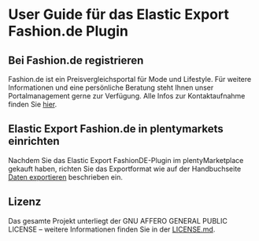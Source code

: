 
# User Guide für das Elastic Export Fashion.de Plugin

<div class="container-toc"></div>

## Bei Fashion.de registrieren

Fashion.de ist ein Preisvergleichsportal für Mode und Lifestyle.
Für weitere Informationen und eine persönliche Beratung steht Ihnen unser Portalmanagement gerne zur Verfügung. Alle Infos zur Kontaktaufnahme finden Sie [hier](http://www.fashion.de/shops/Fashion-Info/Partner-werden/).

## Elastic Export Fashion.de in plentymarkets einrichten

Nachdem Sie das Elastic Export FashionDE-Plugin im plentyMarketplace gekauft haben, richten Sie das Exportformat wie auf der Handbuchseite [Daten exportieren](https://www.plentymarkets.eu/handbuch/datenaustausch/daten-exportieren/#4) beschrieben ein.

## Lizenz

Das gesamte Projekt unterliegt der GNU AFFERO GENERAL PUBLIC LICENSE – weitere Informationen finden Sie in der [LICENSE.md](../meta/documents/LICENSE.md).

